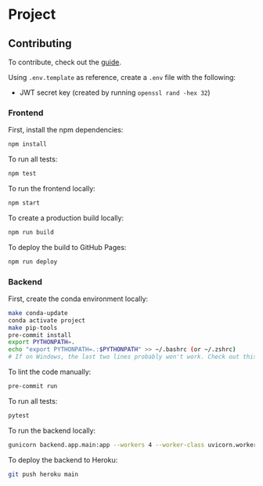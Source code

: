 # Project

## Contributing

To contribute, check out the [guide](./CONTRIBUTING.md).

Using `.env.template` as reference, create a `.env` file with the following:

- JWT secret key (created by running `openssl rand -hex 32`)

### Frontend

First, install the npm dependencies:

   ```bash
   npm install
   ```

To run all tests:

   ```bash
   npm test
   ```

To run the frontend locally:

   ```bash
   npm start
   ```

To create a production build locally:

   ```bash
   npm run build
   ```

To deploy the build to GitHub Pages:

   ```bash
   npm run deploy
   ```

### Backend

First, create the conda environment locally:

   ```bash
   make conda-update
   conda activate project
   make pip-tools
   pre-commit install
   export PYTHONPATH=.
   echo "export PYTHONPATH=.:$PYTHONPATH" >> ~/.bashrc (or ~/.zshrc)
   # If on Windows, the last two lines probably won't work. Check out this guide for more info: https://datatofish.com/add-python-to-windows-path/
   ```

To lint the code manually:

   ```bash
   pre-commit run
   ```

To run all tests:

   ```bash
   pytest
   ```

To run the backend locally:

   ```bash
   gunicorn backend.app.main:app --workers 4 --worker-class uvicorn.workers.UvicornWorker --bind 0.0.0.0
   ```

To deploy the backend to Heroku:

   ```bash
   git push heroku main
   ```
